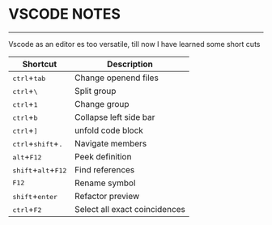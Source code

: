 # VSCODE NOTES
---
Vscode as an editor es too versatile, till now I have learned some short cuts

| Shortcut | Description |
|----|----|
|<kbd>ctrl</kbd>+<kbd>tab</kbd>| Change openend files|
|<kbd>ctrl</kbd>+<kbd>\\</kbd>|Split group|
|<kbd>ctrl</kbd>+<kbd>1</kbd>|Change group|
|<kbd>ctrl</kbd>+<kbd>b</kbd>|Collapse left side bar|
|<kbd>ctrl</kbd>+<kbd>]</kbd>|unfold code block|
|<kbd>ctrl</kbd>+<kbd>shift</kbd>+<kbd>.</kbd>|Navigate members|
|<kbd>alt</kbd>+<kbd>F12</kbd>|Peek definition|
|<kbd>shift</kbd>+<kbd>alt</kbd>+<kbd>F12</kbd>|Find references|
|<kbd>F12</kbd>|Rename symbol|
|<kbd>shift</kbd>+<kbd>enter</kbd>|Refactor preview|
|<kbd>ctrl</kbd>+<kbd>F2</kbd>|Select all exact coincidences|





